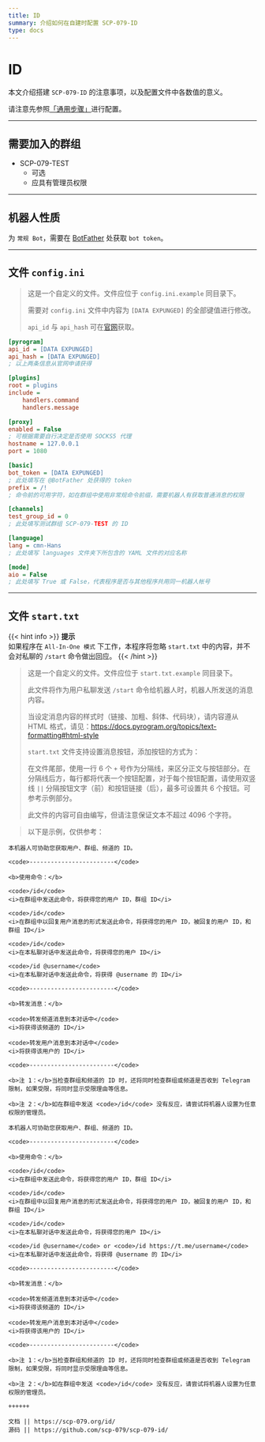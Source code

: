 ```yaml
---
title: ID
summary: 介绍如何在自建时配置 SCP-079-ID
type: docs
---
```


# ID

本文介绍搭建 `SCP-079-ID` 的注意事项，以及配置文件中各数值的意义。

请注意先参照[「通用步骤」](/general/)进行配置。

---

## 需要加入的群组

- SCP-079-TEST
    - 可选
    - 应具有管理员权限

---

## 机器人性质

为 `常规 Bot`，需要在 [BotFather](https://t.me/BotFather) 处获取 `bot token`。

---

## 文件 `config.ini`

> 这是一个自定义的文件。文件应位于 `config.ini.example` 同目录下。
>
> 需要对 `config.ini` 文件中内容为 `[DATA EXPUNGED]` 的全部键值进行修改。
>
> `api_id` 与 `api_hash` 可在[官网](https://my.telegram.org)获取。

```ini
[pyrogram]
api_id = [DATA EXPUNGED]
api_hash = [DATA EXPUNGED]
; 以上两条信息从官网申请获得

[plugins]
root = plugins
include =
    handlers.command
    handlers.message

[proxy]
enabled = False
; 可根据需要自行决定是否使用 SOCKS5 代理
hostname = 127.0.0.1
port = 1080

[basic]
bot_token = [DATA EXPUNGED]
; 此处填写在 @BotFather 处获得的 token
prefix = /!
; 命令前的可用字符，如在群组中使用非常规命令前缀，需要机器人有获取普通消息的权限

[channels]
test_group_id = 0
; 此处填写测试群组 SCP-079-TEST 的 ID

[language]
lang = cmn-Hans
; 此处填写 languages 文件夹下所包含的 YAML 文件的对应名称

[mode]
aio = False
; 此处填写 True 或 False，代表程序是否与其他程序共用同一机器人帐号
```

---

## 文件 `start.txt`

{{< hint info >}}
**提示**  
如果程序在 `All-In-One 模式` 下工作，本程序将忽略 `start.txt` 中的内容，并不会对私聊的 `/start` 命令做出回应。
{{< /hint >}}

> 这是一个自定义的文件。文件应位于 `start.txt.example` 同目录下。
>
> 此文件将作为用户私聊发送 `/start` 命令给机器人时，机器人所发送的消息内容。
>
> 当设定消息内容的样式时（链接、加粗、斜体、代码块），请内容遵从 HTML 格式，请见：<https://docs.pyrogram.org/topics/text-formatting#html-style>
>
> `start.txt` 文件支持设置消息按钮，添加按钮的方式为：
>
> 在文件尾部，使用一行 6 个 `+` 号作为分隔线，来区分正文与按钮部分。在分隔线后方，每行都将代表一个按钮配置，对于每个按钮配置，请使用双竖线 `||` 分隔按钮文字（前）和按钮链接（后），最多可设置共 6 个按钮。可参考示例部分。
>
> 此文件的内容可自由编写，但请注意保证文本不超过 4096 个字符。

> 以下是示例，仅供参考：

```
本机器人可协助您获取用户、群组、频道的 ID。

<code>------------------------</code>

<b>使用命令：</b>

<code>/id</code>
<i>在群组中发送此命令，将获得您的用户 ID，群组 ID</i>

<code>/id</code>
<i>在群组中以回复用户消息的形式发送此命令，将获得您的用户 ID，被回复的用户 ID，和群组 ID</i>

<code>/id</code>
<i>在本私聊对话中发送此命令，将获得您的用户 ID</i>

<code>/id @username</code>
<i>在本私聊对话中发送此命令，将获得 @username 的 ID</i>

<code>------------------------</code>

<b>转发消息：</b>

<code>转发频道消息到本对话中</code>
<i>将获得该频道的 ID</i>

<code>转发用户消息到本对话中</code>
<i>将获得该用户的 ID</i>

<code>------------------------</code>

<b>注 1：</b>当检查群组和频道的 ID 时，还将同时检查群组或频道是否收到 Telegram 限制，如果受限，将同时显示受限理由等信息。

<b>注 2：</b>如在群组中发送 <code>/id</code> 没有反应，请尝试将机器人设置为任意权限的管理员。

本机器人可协助您获取用户、群组、频道的 ID。

<code>------------------------</code>

<b>使用命令：</b>

<code>/id</code>
<i>在群组中发送此命令，将获得您的用户 ID，群组 ID</i>

<code>/id</code>
<i>在群组中以回复用户消息的形式发送此命令，将获得您的用户 ID，被回复的用户 ID，和群组 ID</i>

<code>/id</code>
<i>在本私聊对话中发送此命令，将获得您的用户 ID</i>

<code>/id @username</code> or <code>/id https://t.me/username</code>
<i>在本私聊对话中发送此命令，将获得 @username 的 ID</i>

<code>------------------------</code>

<b>转发消息：</b>

<code>转发频道消息到本对话中</code>
<i>将获得该频道的 ID</i>

<code>转发用户消息到本对话中</code>
<i>将获得该用户的 ID</i>

<code>------------------------</code>

<b>注 1：</b>当检查群组和频道的 ID 时，还将同时检查群组或频道是否收到 Telegram 限制，如果受限，将同时显示受限理由等信息。

<b>注 2：</b>如在群组中发送 <code>/id</code> 没有反应，请尝试将机器人设置为任意权限的管理员。

++++++

文档 || https://scp-079.org/id/
源码 || https://github.com/scp-079/scp-079-id/
```
